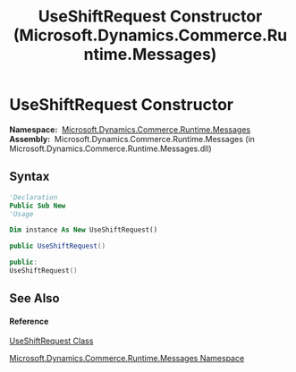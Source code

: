 ﻿---
title: UseShiftRequest Constructor  (Microsoft.Dynamics.Commerce.Runtime.Messages)
TOCTitle: UseShiftRequest Constructor
ms:assetid: M:Microsoft.Dynamics.Commerce.Runtime.Messages.UseShiftRequest.#ctor
ms:mtpsurl: https://technet.microsoft.com/en-us/library/microsoft.dynamics.commerce.runtime.messages.useshiftrequest.useshiftrequest(v=AX.60)
ms:contentKeyID: 62206051
ms.date: 05/18/2015
mtps_version: v=AX.60
f1_keywords:
- Microsoft.Dynamics.Commerce.Runtime.Messages.UseShiftRequest.#ctor
dev_langs:
- CSharp
- C++
- VB
---

# UseShiftRequest Constructor

**Namespace:**  [Microsoft.Dynamics.Commerce.Runtime.Messages](microsoft-dynamics-commerce-runtime-messages-namespace.md)  
**Assembly:**  Microsoft.Dynamics.Commerce.Runtime.Messages (in Microsoft.Dynamics.Commerce.Runtime.Messages.dll)

## Syntax

``` vb
'Declaration
Public Sub New
'Usage

Dim instance As New UseShiftRequest()
```

``` csharp
public UseShiftRequest()
```

``` c++
public:
UseShiftRequest()
```

## See Also

#### Reference

[UseShiftRequest Class](useshiftrequest-class-microsoft-dynamics-commerce-runtime-messages.md)

[Microsoft.Dynamics.Commerce.Runtime.Messages Namespace](microsoft-dynamics-commerce-runtime-messages-namespace.md)

